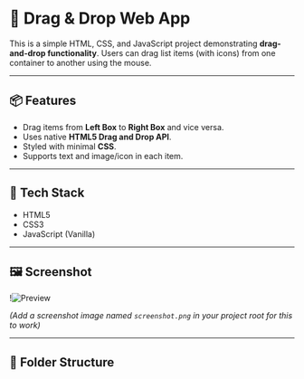 # 🚀 Drag & Drop Web App

This is a simple HTML, CSS, and JavaScript project demonstrating **drag-and-drop functionality**. Users can drag list items (with icons) from one container to another using the mouse.

---

## 📦 Features

- Drag items from **Left Box** to **Right Box** and vice versa.
- Uses native **HTML5 Drag and Drop API**.
- Styled with minimal **CSS**.
- Supports text and image/icon in each item.

---

## 🧰 Tech Stack

- HTML5
- CSS3
- JavaScript (Vanilla)

---

## 🖼️ Screenshot

!![Preview](https://raw.githubusercontent.com/abdulfattahnizamani/drag_drop_app/main/screenshot.png)

*(Add a screenshot image named `screenshot.png` in your project root for this to work)*

---

## 📂 Folder Structure


